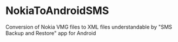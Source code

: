 NokiaToAndroidSMS
=================

Conversion of Nokia VMG files to XML files understandable by "SMS Backup and Restore" app for Android
